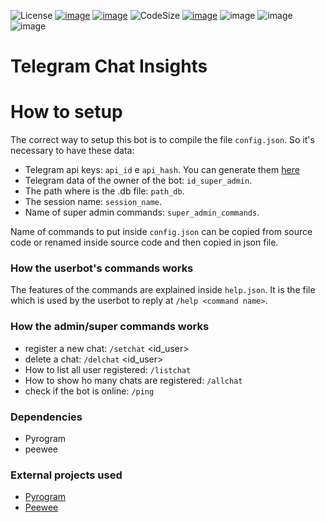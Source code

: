 ![License](https://img.shields.io/github/license/MasterCruelty/telegramchatinsights)
[![image](https://img.shields.io/github/stars/MasterCruelty/telegramchatinsights)](https://github.com/MasterCruelty/telegramchatinsights/stargazers)
[![image](https://img.shields.io/github/forks/MasterCruelty/telegramchatinsights)](https://github.com/MasterCruelty/telegramchatinsights/network/members)
![CodeSize](https://img.shields.io/github/languages/code-size/MasterCruelty/telegramchatinsights)
[![image](https://img.shields.io/github/issues/MasterCruelty/telegramchatinsights)](https://github.com/MasterCruelty/telegramchatinsights/issues)
![image](https://img.shields.io/github/languages/top/MasterCruelty/telegramchatinsights)
![image](https://img.shields.io/github/commit-activity/w/MasterCruelty/telegramchatinsights)
![image](https://img.shields.io/github/contributors/MasterCruelty/telegramchatinsights)

# Telegram Chat Insights

# How to setup

The correct way to setup this bot is to compile the file  ```config.json```. So it's necessary to have these data:

* Telegram api keys: ```api_id``` e ```api_hash```. You can generate them [here](https://my.telegram.org/apps)
* Telegram data of the owner of the bot: ```id_super_admin```.
* The path where is the .db file: ```path_db```.
* The session name: ```session_name```.
* Name of super admin commands: ```super_admin_commands```.

Name of commands to put inside ```config.json``` can be copied from source code or renamed inside source code and then copied in json file.	

### How the userbot's commands works

The features of the commands are explained inside ```help.json```. It is the file which is used by the userbot to reply at ```/help <command name>```.

### How the admin/super commands works

* register a new chat: ```/setchat``` <id_user>
* delete a chat: ```/delchat``` <id_user>
* How to list all user registered: ```/listchat``` 
* How to show ho many chats are registered: ```/allchat```
* check if the bot is online: ```/ping```

### Dependencies

* Pyrogram
* peewee

### External projects used

* [Pyrogram](https://github.com/pyrogram/pyrogram)
* [Peewee](https://github.com/coleifer/peewee)
